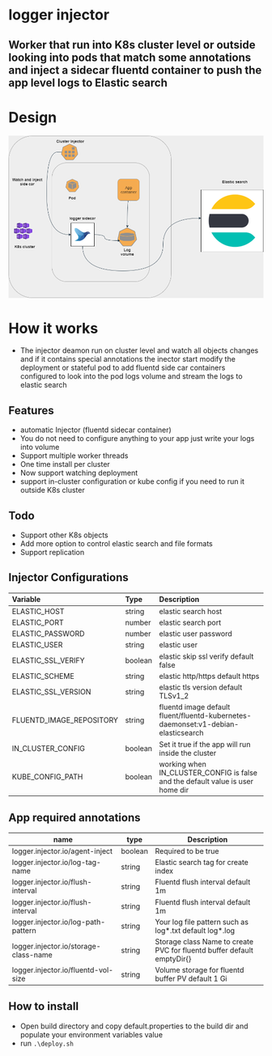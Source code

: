 # logger injector
## Worker that run into K8s cluster level or outside  looking into pods that match some annotations and inject a sidecar fluentd container to push the app level logs to Elastic search

# Design 
[![N|Solid](https://raw.githubusercontent.com/ragoob/logger-injector/develop/Injector.png)](#)

# How it works
- The injector deamon run on cluster level and watch all objects changes and if it contains special annotations the inector start modify the deployment or stateful 
  pod to add fluentd side car containers configured to look into the pod logs volume and stream the logs to elastic search 
  
## Features

- automatic Injector (fluentd sidecar container)
- You do not need to configure anything to your app just write your logs into volume
- Support multiple worker threads
- One time install per cluster
- Now support watching deployment
- support in-cluster configuration or kube config if you need to run it outside K8s cluster

## Todo
- Support other K8s objects
- Add more option to control elastic search and file formats
- Support replication



## Injector Configurations
  | Variable       | Type         |Description| 
| :------------- |:-------------| :-----|
| ELASTIC_HOST   | string       | elastic search host 
| ELASTIC_PORT    | number        |  elastic search port  
| ELASTIC_PASSWORD    | number        |    elastic user password
| ELASTIC_USER    | string        |     elastic user   |
| ELASTIC_SSL_VERIFY    | boolean       |    elastic skip ssl verify  default false |
| ELASTIC_SCHEME    | string       |    elastic http/https  default https  |
| ELASTIC_SSL_VERSION    |string       |    elastic tls version  default TLSv1_2 |
| FLUENTD_IMAGE_REPOSITORY    |string       |  fluentd image default fluent/fluentd-kubernetes-daemonset:v1-debian-elasticsearch |
| IN_CLUSTER_CONFIG    |boolean       |  Set it true if the app will run inside the cluster  |
| KUBE_CONFIG_PATH    |boolean       |  working when IN_CLUSTER_CONFIG is false and the default value is user home dir |

## App required annotations 
| name | type | Description |
| --------------- | --------------- | --------------- |
| logger.injector.io/agent-inject | boolean  | Required to be true |
| logger.injector.io/log-tag-name | string | Elastic search tag for create index |
| logger.injector.io/flush-interval | string | Fluentd flush interval default 1m |
| logger.injector.io/flush-interval | string | Fluentd flush interval default 1m |
| logger.injector.io/log-path-pattern | string | Your log file pattern such as log*.txt default log*.log |
| logger.injector.io/storage-class-name | string | Storage class Name to create PVC for fluentd buffer default emptyDir{} |
| logger.injector.io/fluentd-vol-size | string | Volume storage for fluentd buffer PV default 1 Gi |

## How to install
- Open build directory and copy default.properties to the build dir and populate your environment variables value
- run ``` .\deploy.sh ```
